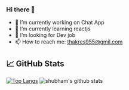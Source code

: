 ### Hi there 👋

- 🔭 I’m currently working on Chat App
- 🌱 I’m currently learning reactjs
- 🤔 I’m looking for Dev job
- 📫 How to reach me: thakres955@gmil.com

## &#x1f4c8; GitHub Stats

[![Top Langs](https://github-readme-stats.vercel.app/api/top-langs/?username=shubhthakre&theme=algolia&&layout=compact&langs_count=5)](https://github.com/anuraghazra/github-readme-stats)
![shubham's github stats](https://github-readme-stats.vercel.app/api?username=shubham&theme=algolia)

